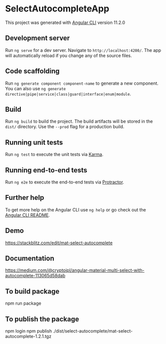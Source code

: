 # SelectAutocompleteApp

This project was generated with [Angular CLI](https://github.com/angular/angular-cli) version 11.2.0
## Development server

Run `ng serve` for a dev server. Navigate to `http://localhost:4200/`. The app will automatically reload if you change any of the source files.

## Code scaffolding

Run `ng generate component component-name` to generate a new component. You can also use `ng generate directive|pipe|service|class|guard|interface|enum|module`.

## Build

Run `ng build` to build the project. The build artifacts will be stored in the `dist/` directory. Use the `--prod` flag for a production build.

## Running unit tests

Run `ng test` to execute the unit tests via [Karma](https://karma-runner.github.io).

## Running end-to-end tests

Run `ng e2e` to execute the end-to-end tests via [Protractor](http://www.protractortest.org/).

## Further help

To get more help on the Angular CLI use `ng help` or go check out the [Angular CLI README](https://github.com/angular/angular-cli/blob/master/README.md).

## Demo
https://stackblitz.com/edit/mat-select-autocomplete
## Documentation
https://medium.com/@cryptoipl/angular-material-multi-select-with-autocomplete-113065d58dab


## To build package
npm run package

## To publish the package
npm login
npm publish ./dist/select-autocomplete/mat-select-autocomplete-1.2.1.tgz